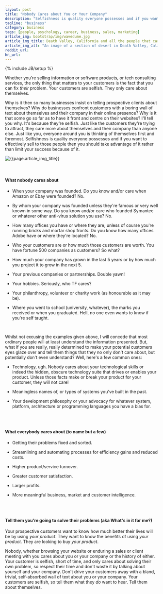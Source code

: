 ```yaml
---
layout: post
title: "Nobody Cares about You or Your Company"
description: "Selfishness is quality everyone possesses and if you want to effectively sell to those people then you should take advantage of it rather than limit your success because of it"
tagline: "business"
category: business
tags: [people, psychology, career, business, sales, marketing]
article_img: bootstrap/img/wavedune.jpg
article_img_title: Death Valley, California and all the people that care about you and your company.
article_img_alt: "An image of a section of desert in Death Valley, California and all the people that care about you and your company"
reddit_url:
hn_url:
---
```

{% include JB/setup %}
<div class="intro">
  <div class="intro-txt">
<p>
Whether you're selling information or software products, or tech consulting services, the only thing that matters to your customers is the fact that you can fix <i>their</i> problem. Your customers are selfish. They only care about themselves. 
</p>
<p>
Why is it then so many businesses insist on telling prospective clients about themselves? Why do businesses confront customers with a boring wall of text about themselves and their company in their online presence? Why is it that some go so far as to have it front and centre on their websites? I'll tell you why. It's because they're selfish. Just like the customers they're trying to attract, they care more about themselves and their company than anyone else. Just like you, everyone around you is thinking of themselves first and foremost. Selfishness is quality everyone possesses and if you want to effectively sell to those people then you should take advantage of it rather than limit your success because of it.
</p>
  </div>
<div class="intro-img-border">
<div class="intro-img-bevel">
<div class="intro-img">
<img class="article-image" alt="{{page.article_img_title}}" title="{{page.article_img_title}}" src="{{ASSET_PATH}}/{{page.article_img}}"/>
</div>
</div>
</div>
</div>

<br/>
<br/>

#### What nobody cares about

 * When your company was founded. Do you know and/or care when Amazon or Ebay were founded? No. 

 * By whom your company was founded unless they're famous or very well known in some way. Do you know and/or care who founded Symantec or whatever other anti-virus solution you use? No.

 * How many offices you have or where they are, unless of course you're running bricks and mortar shop fronts. Do you know how many offices Adobe have or where they're located? No.

 * Who your customers are or how much those customers are worth. You have fortune 500 companies as customers? So what?

 * How much your company has grown in the last 5 years or by how much you project it to grow in the next 5.

 * Your previous companies or partnerships. Double yawn!

 * Your hobbies. Seriously, who TF cares?

 * Your philanthropy, volunteer or charity work (as honourable as it may be).

 * Where you went to school (university, whatever), the marks you received or when you graduated. Hell, no one even wants to know if you're self taught. 
 
<br/>

Whilst not excusing the examples given above, I will concede that most ordinary people will at least understand the information presented. But, what if you are really, really determined to make your potential customers eyes glaze over and tell them things that they no only don't care about, but potentially don't even understand? Well, here's a few common ones: 

 * Technology, ugh. Nobody cares about your technological skills or indeed the hidden, obscure technology suite that drives or enables your product. Unless those facts make or break your product for your customer, they will not care! 
 
 * Meaningless names of, or types of systems you've built in the past.
 
 * Your development philosophy or your advocacy for whatever system, platform, architecture or programming languages you have a bias for.
<br/>
<br/>

#### What everybody cares about (to name but a few)

 * Getting their problems fixed and sorted. 
 
 * Streamlining and automating processes for efficiency gains and reduced costs.
 
 * Higher product/service turnover.
 
 * Greater customer satisfaction.
 
 * Larger profits.
 
 * More meaningful business, market and customer intelligence. 
<br/>
<br/>

#### Tell them you're going to solve their problems (aka What's in it for me?)
Your prospective customers want to know how much better their lives will be by using _your product_. They want to know the benefits of using _your product_. They are looking to buy _your product_.

Nobody, whether browsing your website or enduring a sales or client meeting with you cares about you or your company or the history of either. Your customer is selfish, short of time, and only cares about solving their own problem, so respect their time and don't waste it by talking about yourself and your company. Don't drive your customers away with a bland, trivial, self-absorbed wall of text about you or your company. Your customers are selfish, so tell them what they _do_ want to hear. Tell them about themselves.
 